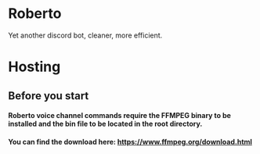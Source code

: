 # Roberto
Yet another discord bot, cleaner, more efficient.

# Hosting

## Before you start
#### Roberto voice channel commands require the FFMPEG binary to be installed and the bin file to be located in the root directory.
#### You can find the download here: https://www.ffmpeg.org/download.html
